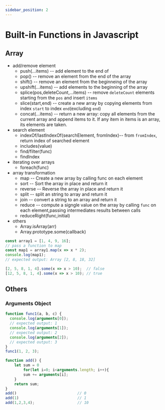 ```yaml
---
sidebar_position: 2
---
```

# Built-in Functions in Javascript
## Array
- add/remove element
  - push(...items) -- add element to the end of
  - pop() -- remove an element from the end of the array
  - shift() -- remove an element from the beginneing of the array
  - upshift(...items) -- add elements to the beginning of the array
  - splice(pos,deleteCount,...items) -- remove `deleteCount` elements starting from the `pos` and insert `items`
  - slice(start,end) -- create a new array by copying elements from index `start` to index `end`(excluding `end`)
  - concat(...items) -- return a new array: copy all elements from the current array and append items to it. If any item in items is an array, its elements are taken.
- search element
  - indexOf/lastIndexOf(searchElement, fromIndex)-- from `fromIndex`, return index of searched element
  - includes(value)
  - find/filter(func)
  - findIndex
- iterating over arrays
  - foreach(func)
- array transformation
  - map -- Create a new array by calling func on each element
  - sort -- Sort the array in place and return it
  - reverse -- Reverse the array in place and return it
  - split -- split an string to array and return it
  - join -- convert a string to an array and return it
  - reduce -- compute a signgle value on the array by calling `func` on each element,passing intermediates results between calls
  - reduceRight(func,initial)
- others
  - Array.isArray(arr)
  - Array.prototype.some(callback)


```javascript title="Array.prototype.map()"
const array1 = [1, 4, 9, 16];
// pass a function to map
const map1 = array1.map(x => x * 2);
console.log(map1);
// expected output: Array [2, 8, 18, 32]
```

```javascript
[2, 5, 8, 1, 4].some(x => x > 10);  // false
[12, 5, 8, 1, 4].some(x => x > 10); // true
```




## Others
### Arguments Object
```javascript
function func1(a, b, c) {
  console.log(arguments[0]);
  // expected output: 1
  console.log(arguments[1]);
  // expected output: 2
  console.log(arguments[2]);
  // expected output: 3
}
func1(1, 2, 3);
```

```javascript title="Example: Traverse parameters and calculate the sum"
function add() {
    let sum = 0
        for(let i=0; i<arguments.length; i++){
        sum += arguments[i];
    }
    return sum;
}
add()                           // 0
add(1)                          // 1
add(1,2,3,4);                   // 10
```
